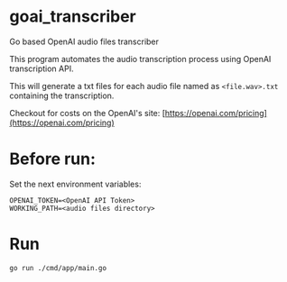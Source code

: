 # goai_transcriber
Go based OpenAI audio files transcriber

This program automates the audio transcription process using OpenAI transcription API.

This will generate a txt files for each audio file named as `<file.wav>.txt` containing the transcription.

Checkout for costs on the OpenAI's site: [https://openai.com/pricing](https://openai.com/pricing)

# Before run:
Set the next environment variables:

```
OPENAI_TOKEN=<OpenAI API Token>
WORKING_PATH=<audio files directory>
```

# Run
```
go run ./cmd/app/main.go
```